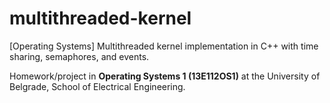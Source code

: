 # multithreaded-kernel
[Operating Systems] Multithreaded kernel implementation in C++ with time sharing, semaphores, and events.

Homework/project in **Operating Systems 1 (13E112OS1)** at the University of Belgrade, School of Electrical Engineering.
